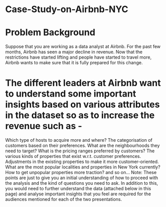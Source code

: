 # Case-Study-on-Airbnb-NYC

# Problem Background

Suppose that you are working as a data analyst at Airbnb. For the past few months, Airbnb has seen a major decline in revenue. Now that the restrictions have started lifting and people have started to travel more, Airbnb wants to make sure that it is fully prepared for this change.

# The different leaders at Airbnb want to understand some important insights based on various attributes in the dataset so as to increase the revenue such as -

Which type of hosts to acquire more and where? The categorisation of customers based on their preferences. What are the neighbourhoods they need to target? What is the pricing ranges preferred by customers? The various kinds of properties that exist w.r.t. customer preferences. Adjustments in the existing properties to make it more customer-oriented. What are the most popular localities and properties in New York currently? How to get unpopular properties more traction? and so on... Note: These points are just to give you an initial understanding of how to proceed with the analysis and the kind of questions you need to ask. In addition to this, you would need to further understand the data (attached below in this page) and analyse important insights that you feel are required for the audiences mentioned for each of the two presentations.
